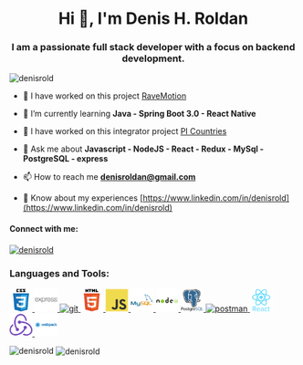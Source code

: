 <h1 align="center">Hi 👋, I'm Denis H. Roldan</h1>
<h3 align="center">I am a passionate full stack developer with a focus on backend development.</h3>

<p align="left"> <img src="https://komarev.com/ghpvc/?username=denisrold&label=Profile%20views&color=0e75b6&style=flat" alt="denisrold" /> </p>


- 🔭 I have worked on this project [RaveMotion](https://github.com/denisrold/RaveMotion_back)

- 🌱 I’m currently learning **Java - Spring Boot 3.0 - React Native**

- 🔭 I have worked on this integrator project [PI Countries](https://github.com/denisrold/PI_Countries)

- 💬 Ask me about **Javascript - NodeJS - React - Redux - MySql - PostgreSQL - express**

- 📫 How to reach me **denisroldan@gmail.com**

- 📄 Know about my experiences [https://www.linkedin.com/in/denisrold](https://www.linkedin.com/in/denisrold)

<h4 align="left">Connect with me:</h4>
<p align="left">
<a href="https://linkedin.com/in/denisrold" target="blank"><img align="center" src="https://raw.githubusercontent.com/rahuldkjain/github-profile-readme-generator/master/src/images/icons/Social/linked-in-alt.svg" alt="denisrold" height="20" width="25" /></a>
</p>

<h3 align="left">Languages and Tools:</h3>
<p align="left"> <a href="https://www.w3schools.com/css/" target="_blank" rel="noreferrer"> <img src="https://raw.githubusercontent.com/devicons/devicon/master/icons/css3/css3-original-wordmark.svg" alt="css3" width="40" height="40"/> </a> <a href="https://expressjs.com" target="_blank" rel="noreferrer"> <img src="https://raw.githubusercontent.com/devicons/devicon/master/icons/express/express-original-wordmark.svg" alt="express" width="40" height="40"/> </a> <a href="https://git-scm.com/" target="_blank" rel="noreferrer"> <img src="https://www.vectorlogo.zone/logos/git-scm/git-scm-icon.svg" alt="git" width="40" height="40"/> </a> <a href="https://www.w3.org/html/" target="_blank" rel="noreferrer"> <img src="https://raw.githubusercontent.com/devicons/devicon/master/icons/html5/html5-original-wordmark.svg" alt="html5" width="40" height="40"/> </a> <a href="https://developer.mozilla.org/en-US/docs/Web/JavaScript" target="_blank" rel="noreferrer"> <img src="https://raw.githubusercontent.com/devicons/devicon/master/icons/javascript/javascript-original.svg" alt="javascript" width="40" height="40"/> </a> <a href="https://www.mysql.com/" target="_blank" rel="noreferrer"> <img src="https://raw.githubusercontent.com/devicons/devicon/master/icons/mysql/mysql-original-wordmark.svg" alt="mysql" width="40" height="40"/> </a> <a href="https://nodejs.org" target="_blank" rel="noreferrer"> <img src="https://raw.githubusercontent.com/devicons/devicon/master/icons/nodejs/nodejs-original-wordmark.svg" alt="nodejs" width="40" height="40"/> </a> <a href="https://www.postgresql.org" target="_blank" rel="noreferrer"> <img src="https://raw.githubusercontent.com/devicons/devicon/master/icons/postgresql/postgresql-original-wordmark.svg" alt="postgresql" width="40" height="40"/> </a> <a href="https://postman.com" target="_blank" rel="noreferrer"> <img src="https://www.vectorlogo.zone/logos/getpostman/getpostman-icon.svg" alt="postman" width="40" height="40"/> </a> <a href="https://reactjs.org/" target="_blank" rel="noreferrer"> <img src="https://raw.githubusercontent.com/devicons/devicon/master/icons/react/react-original-wordmark.svg" alt="react" width="40" height="40"/> </a> <a href="https://redux.js.org" target="_blank" rel="noreferrer"> <img src="https://raw.githubusercontent.com/devicons/devicon/master/icons/redux/redux-original.svg" alt="redux" width="40" height="40"/> </a> <a href="https://webpack.js.org" target="_blank" rel="noreferrer"> <img src="https://raw.githubusercontent.com/devicons/devicon/d00d0969292a6569d45b06d3f350f463a0107b0d/icons/webpack/webpack-original-wordmark.svg" alt="webpack" width="40" height="40"/> </a> </p>

<p><img align="left" src="https://github-readme-stats.vercel.app/api/top-langs?username=denisrold&show_icons=true&locale=en&layout=compact" alt="denisrold" /></p>

<p>&nbsp;<img align="center" src="https://github-readme-stats.vercel.app/api?username=denisrold&show_icons=true&locale=en" alt="denisrold" /></p>
